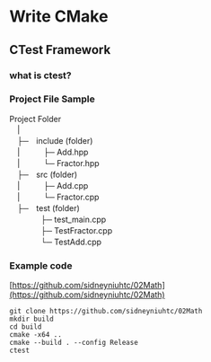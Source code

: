 # Write CMake

## CTest Framework

### what is ctest?

### Project File Sample

Project Folder  
　|　  
　├─　include (folder)  
　|　　　├─ Add.hpp  
　|　　　└─ Fractor.hpp  
　├─　src (folder)  
　|　　　├─ Add.cpp  
　|　　　└─ Fractor.cpp  
　├─　test (folder)  
　　　　├─ test_main.cpp  
　　　　├─ TestFractor.cpp  
　　　　└─ TestAdd.cpp  
 
### Example code
[https://github.com/sidneyniuhtc/02Math](https://github.com/sidneyniuhtc/02Math)
```
git clone https://github.com/sidneyniuhtc/02Math
mkdir build
cd build
cmake -x64 ..
cmake --build . --config Release
ctest
```
